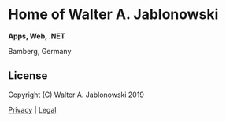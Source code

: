 # Home of Walter A. Jablonowski

**Apps, Web, .NET**

Bamberg, Germany


## License

Copyright (C) Walter A. Jablonowski 2019


[Privacy](https://walter-a-jablonowski.github.io/privacy.html) | [Legal](https://walter-a-jablonowski.github.io/imprint.html)
